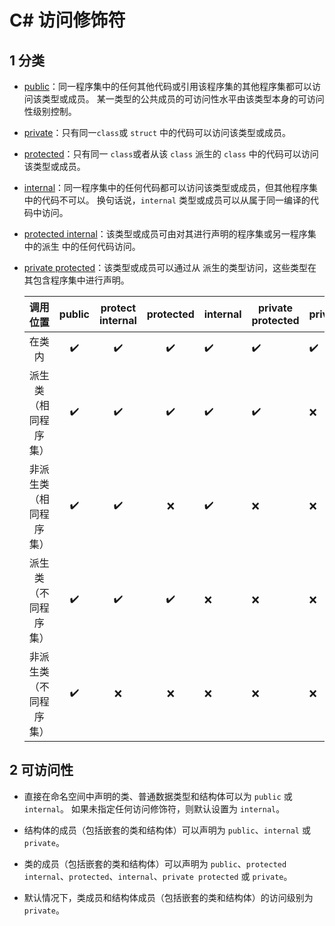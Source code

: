 # C# 访问修饰符



## 1 分类

- [public](https://docs.microsoft.com/zh-cn/dotnet/csharp/language-reference/keywords/public)：同一程序集中的任何其他代码或引用该程序集的其他程序集都可以访问该类型或成员。 某一类型的公共成员的可访问性水平由该类型本身的可访问性级别控制。

- [private](https://docs.microsoft.com/zh-cn/dotnet/csharp/language-reference/keywords/private)：只有同一`class`或 `struct` 中的代码可以访问该类型或成员。

- [protected](https://docs.microsoft.com/zh-cn/dotnet/csharp/language-reference/keywords/protected)：只有同一 `class`或者从该 `class` 派生的 `class` 中的代码可以访问该类型或成员。

- [internal](https://docs.microsoft.com/zh-cn/dotnet/csharp/language-reference/keywords/internal)：同一程序集中的任何代码都可以访问该类型或成员，但其他程序集中的代码不可以。 换句话说，`internal` 类型或成员可以从属于同一编译的代码中访问。

- [protected internal](https://docs.microsoft.com/zh-cn/dotnet/csharp/language-reference/keywords/protected-internal)：该类型或成员可由对其进行声明的程序集或另一程序集中的派生 中的任何代码访问。

- [private protected](https://docs.microsoft.com/zh-cn/dotnet/csharp/language-reference/keywords/private-protected)：该类型或成员可以通过从 派生的类型访问，这些类型在其包含程序集中进行声明。

  |        调用位置        | public | protect internal | protected | internal | private protected | private |
  | :--------------------: | :----: | :--------------: | :-------: | -------- | ----------------- | ------- |
  |         在类内         |   ✔️️    |        ✔️️         |     ✔️️     | ✔️️        | ✔️️                 | ✔️️       |
  |  派生类（相同程序集）  |   ✔️️    |        ✔️️         |     ✔️️     | ✔️️        | ✔️️                 | ❌       |
  | 非派生类（相同程序集） |   ✔️️    |        ✔️️         |     ❌     | ✔️️        | ❌                 | ❌       |
  |  派生类（不同程序集）  |   ✔️️    |        ✔️️         |     ✔️️     | ❌        | ❌                 | ❌       |
  | 非派生类（不同程序集） |   ✔️️    |        ❌         |     ❌     | ❌        | ❌                 | ❌       |

## 2 可访问性

* 直接在命名空间中声明的类、普通数据类型和结构体可以为 `public` 或 `internal`。 如果未指定任何访问修饰符，则默认设置为 `internal`。

* 结构体的成员（包括嵌套的类和结构体）可以声明为 `public`、`internal` 或 `private`。

* 类的成员（包括嵌套的类和结构体）可以声明为 `public`、`protected internal`、`protected`、`internal`、`private protected` 或 `private`。

* 默认情况下，类成员和结构体成员（包括嵌套的类和结构体）的访问级别为 `private`。

